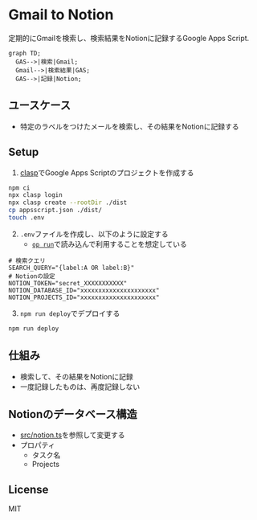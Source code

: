 # Gmail to Notion

定期的にGmailを検索し、検索結果をNotionに記録するGoogle Apps Script.

```mermaid
graph TD;
  GAS-->|検索|Gmail;
  Gmail-->|検索結果|GAS;
  GAS-->|記録|Notion;
```

## ユースケース

- 特定のラベルをつけたメールを検索し、その結果をNotionに記録する

## Setup

1. [clasp](https://github.com/google/clasp)でGoogle Apps Scriptのプロジェクトを作成する

```bash
npm ci
npx clasp login
npx clasp create --rootDir ./dist
cp appsscript.json ./dist/
touch .env
```

2. `.env`ファイルを作成し、以下のように設定する
   - [`op run`](https://developer.1password.com/docs/cli/reference/commands/run)で読み込んで利用することを想定している

```
# 検索クエリ
SEARCH_QUERY="{label:A OR label:B}"
# Notionの設定
NOTION_TOKEN="secret_XXXXXXXXXXX"
NOTION_DATABASE_ID="xxxxxxxxxxxxxxxxxxxxx"
NOTION_PROJECTS_ID="xxxxxxxxxxxxxxxxxxxxx"
```

3. `npm run deploy`でデプロイする

```sh
npm run deploy
```

## 仕組み

- 検索して、その結果をNotionに記録
- 一度記録したものは、再度記録しない

## Notionのデータベース構造

- [src/notion.ts](./src/notion.ts)を参照して変更する
- プロパティ
  - タスク名
  - Projects

## License

MIT
